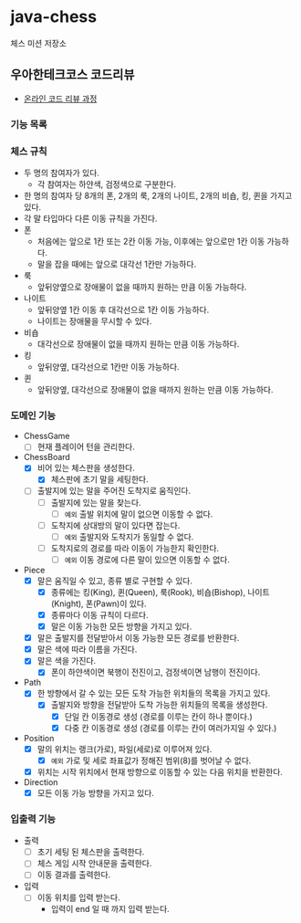 # java-chess

체스 미션 저장소

## 우아한테크코스 코드리뷰

- [온라인 코드 리뷰 과정](https://github.com/woowacourse/woowacourse-docs/blob/master/maincourse/README.md)

### 기능 목록

### 체스 규칙

- 두 명의 참여자가 있다.
    - 각 참여자는 하얀색, 검정색으로 구분한다.
- 한 명의 참여자 당 8개의 폰, 2개의 룩, 2개의 나이트, 2개의 비숍, 킹, 퀸을 가지고 있다.
- 각 말 타입마다 다른 이동 규칙을 가진다.
- 폰
    - 처음에는 앞으로 1칸 또는 2칸 이동 가능, 이후에는 앞으로만 1칸 이동 가능하다.
    - 말을 잡을 때에는 앞으로 대각선 1칸만 가능하다.
- 룩
    - 앞뒤양옆으로 장애물이 없을 때까지 원하는 만큼 이동 가능하다.
- 나이트
    - 앞뒤양옆 1칸 이동 후 대각선으로 1칸 이동 가능하다.
    - 나이트는 장애물을 무시할 수 있다.
- 비숍
    - 대각선으로 장애물이 없을 때까지 원하는 만큼 이동 가능하다.
- 킹
    - 앞뒤양옆, 대각선으로 1칸만 이동 가능하다.
- 퀸
    - 앞뒤양옆, 대각선으로 장애물이 없을 때까지 원하는 만큼 이동 가능하다.

### 도메인 기능

- ChessGame
    - [ ] 현재 플레이어 턴을 관리한다.
- ChessBoard
    - [x] 비어 있는 체스판을 생성한다.
        - [x] 체스판에 초기 말을 세팅한다.
    - [ ] 출발지에 있는 말을 주어진 도착지로 움직인다.
        - [ ] 출발지에 있는 말을 찾는다.
            - [ ] `예외` 출발 위치에 말이 없으면 이동할 수 없다.
        - [ ] 도착지에 상대방의 말이 있다면 잡는다.
            - [ ] `예외` 출발지와 도착지가 동일할 수 없다.
        - [ ] 도착지로의 경로를 따라 이동이 가능한지 확인한다.
            - [ ] `예외` 이동 경로에 다른 말이 있으면 이동할 수 없다.
- Piece
    - [x] 말은 움직일 수 있고, 종류 별로 구현할 수 있다.
        - [x] 종류에는 킹(King), 퀸(Queen), 룩(Rook), 비숍(Bishop), 나이트(Knight), 폰(Pawn)이 있다.
        - [x] 종류마다 이동 규칙이 다르다.
        - [x] 말은 이동 가능한 모든 방향을 가지고 있다.
    - [x] 말은 출발지를 전달받아서 이동 가능한 모든 경로를 반환한다.
    - [x] 말은 색에 따라 이름을 가진다.
    - [x] 말은 색을 가진다.
        - [x] 폰이 하얀색이면 북행이 전진이고, 검정색이면 남행이 전진이다.
- Path
    - [x] 한 방향에서 갈 수 있는 모든 도착 가능한 위치들의 목록을 가지고 있다.
        - [x] 출발지와 방향을 전달받아 도착 가능한 위치들의 목록을 생성한다.
            - [x] 단일 칸 이동경로 생성 (경로를 이루는 칸이 하나 뿐이다.)
            - [x] 다중 칸 이동경로 생성 (경로를 이루는 칸이 여러가지일 수 있다.)
- Position
    - [x] 말의 위치는 랭크(가로), 파일(세로)로 이루어져 있다.
        - [x] `예외` 가로 및 세로 좌표값가 정해진 범위(8)를 벗어날 수 없다.
    - [x] 위치는 시작 위치에서 현재 방향으로 이동할 수 있는 다음 위치을 반환한다.
- Direction
    - [X] 모든 이동 가능 방향을 가지고 있다.

### 입출력 기능

- 출력
    - [ ] 초기 세팅 된 체스판을 출력한다.
    - [ ] 체스 게임 시작 안내문을 출력한다.
    - [ ] 이동 결과를 출력한다.
- 입력
    - [ ] 이동 위치를 입력 받는다.
        - 입력이 end 일 때 까지 입력 받는다.

